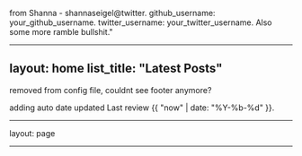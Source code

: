 from Shanna - shannaseigel@twitter. github_username: your_github_username. twitter_username: your_twitter_username. Also some more ramble bullshit."



---
layout: home
list_title: "Latest Posts"
---
removed from config file, couldnt see footer anymore?


adding auto date updated
Last review {{ "now" | date: "%Y-%b-%d" }}.




---
layout: page

---

